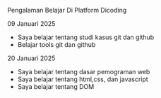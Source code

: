 Pengalaman Belajar Di Platform Dicoding

09 Januari 2025
* Saya belajar tentang studi kasus git dan github
* Belajar tools git dan github

20 Januari 2025
* Saya belajar tentang dasar pemograman web
* Saya belajar tentang html,css, dan javascript
* Saya belajar tentang DOM
